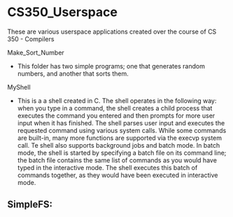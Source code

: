 # CS350_Userspace

These are various userspace applications created over the course of CS 350 - Compilers

Make_Sort_Number
- This folder has two simple programs; one that generates random numbers, and another that sorts them.

MyShell
- This is a a shell created in C. The shell operates in the following way: when you type in a command, the shell creates a child process that executes the command you entered and then prompts for more user input when it has finished. The shell parses user input and executes the requested command using various system calls. While some commands are built-in, many more functions are supported via the execvp system call. Te shell also supports background jobs and batch mode. In batch mode, the shell is started by specifying a batch file on its command line; the batch file contains the same list of commands as you would have typed in the interactive mode. The shell executes this batch of commands together, as they would have been executed in interactive mode.

SimpleFS:
- 

